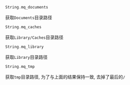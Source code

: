 ```swift
String.mq_documents
```

获取`Documents`目录路径

```swift
String.mq_caches
```

获取`Library/Caches`目录路径

```swift
String.mq_library
```

获取`Library`目录路径

```swift
String.mq_tmp
```

获取`tmp`目录路径, 为了与上面的结果保持一致, 去掉了最后的`/`